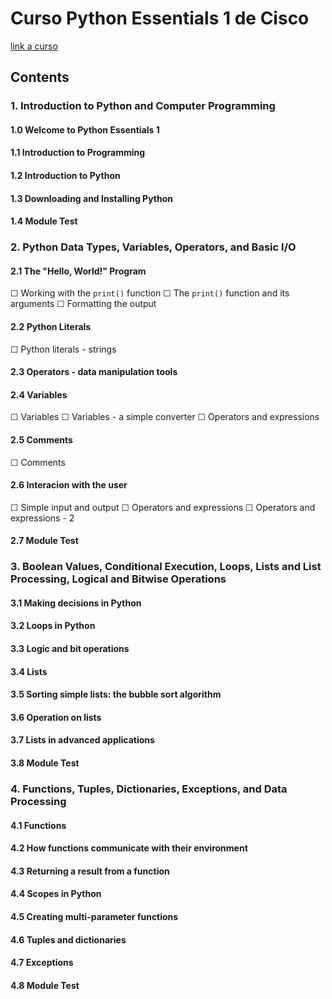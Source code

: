 # Curso Python Essentials 1 de Cisco
[link a curso](https://skillsforall.com/course/python-essentials-1)

## Contents
### 1. Introduction to Python and Computer Programming
#### 1.0 Welcome to Python Essentials 1
#### 1.1 Introduction to Programming
#### 1.2 Introduction to Python
#### 1.3 Downloading and Installing Python
#### 1.4 Module Test

### 2. Python Data Types, Variables, Operators, and Basic I/O
#### 2.1 The "Hello, World!" Program
☐ Working with the `print()` function
☐ The `print()` function and its arguments
☐ Formatting the output
#### 2.2 Python Literals
☐ Python literals - strings
#### 2.3 Operators - data manipulation tools
#### 2.4 Variables
☐ Variables
☐ Variables - a simple converter
☐ Operators and expressions
#### 2.5 Comments
☐ Comments
#### 2.6 Interacion with the user
☐ Simple input and output 
☐ Operators and expressions
☐ Operators and expressions - 2
#### 2.7 Module Test

### 3. Boolean Values, Conditional Execution, Loops, Lists and List Processing, Logical and Bitwise Operations
#### 3.1 Making decisions in Python
#### 3.2 Loops in Python
#### 3.3 Logic and bit operations
#### 3.4 Lists
#### 3.5 Sorting simple lists: the bubble sort algorithm
#### 3.6 Operation on lists
#### 3.7 Lists in advanced applications
#### 3.8 Module Test

### 4. Functions, Tuples, Dictionaries, Exceptions, and Data Processing
#### 4.1 Functions
#### 4.2 How functions communicate with their environment
#### 4.3 Returning a result from a function
#### 4.4 Scopes in Python
#### 4.5 Creating multi-parameter functions
#### 4.6 Tuples and dictionaries
#### 4.7 Exceptions
#### 4.8 Module Test
